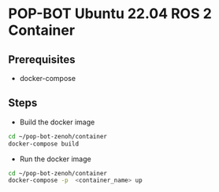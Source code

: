 # POP-BOT Ubuntu 22.04 ROS 2 Container

## Prerequisites

* docker-compose

## Steps

* Build the docker image
```bash
cd ~/pop-bot-zenoh/container
docker-compose build
```

* Run the docker image
```bash
cd ~/pop-bot-zenoh/container
docker-compose -p  <container_name> up
```
 
